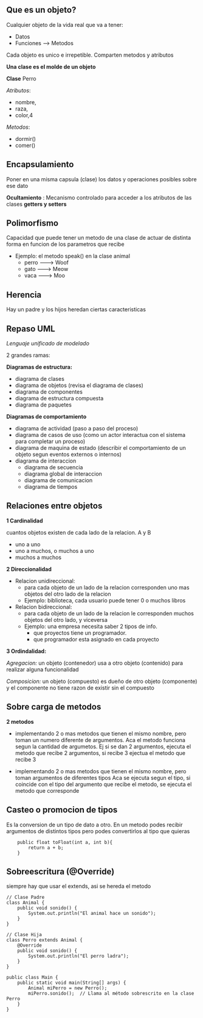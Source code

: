 ## Que es un objeto?

Cualquier objeto de la vida real que va a tener:

- Datos
- Funciones --> Metodos

Cada objeto es unico e irrepetible. Comparten metodos y atributos

**Una clase es el molde de un objeto**

**Clase** Perro

_Atributos_:

- nombre,
- raza,
- color,4

_Metodos_:

- dormir()
- comer()

## Encapsulamiento

Poner en una misma capsula (clase) los datos y operaciones posibles sobre ese dato

**Ocultamiento** : Mecanismo controlado para acceder a los atributos de las clases **getters y setters**

## Polimorfismo

Capacidad que puede tener un metodo de una clase de actuar de distinta forma en funcion de los parametros que recibe

- Ejemplo: el metodo speak() en la clase animal
  - perro ---> Woof
  - gato ---> Meow
  - vaca ---> Moo

## Herencia

Hay un padre y los hijos heredan ciertas caracteristicas

## Repaso UML

_Lenguaje unificado de modelado_

2 grandes ramas:

**Diagramas de estructura:**

- diagrama de clases
- diagrama de objetos (revisa el diagrama de clases)
- diagrama de componentes
- diagrama de estructura compuesta
- diagrama de paquetes

**Diagramas de comportamiento**

- diagrama de actividad (paso a paso del proceso)
- diagrama de casos de uso (como un actor interactua con el sistema para completar un proceso)
- diagrama de maquina de estado (describir el comportamiento de un objeto segun eventos externos o internos)
- diagrama de interaccion
  - diagrama de secuencia
  - diagrama global de interaccion
  - diagrama de comunicacion
  - diagrama de tiempos

## Relaciones entre objetos

**1 Cardinalidad**

cuantos objetos existen de cada lado de la relacion.
A y B

- uno a uno
- uno a muchos, o muchos a uno
- muchos a muchos

**2 Direccionalidad**
- Relacion unidireccional:
    - para cada objeto de un lado de la relacion corresponden uno mas objetos del otro lado de la relacion
    - Ejemplo: biblioteca, cada usuario puede tener 0 o muchos libros
- Relacion bidireccional:
    - para cada objeto de un lado de la relacion le corresponden muchos objetos del otro lado, y viceversa
    - Ejemplo: una empresa necesita saber 2 tipos de info.
        - que proyectos tiene un programador. 
        - que programador esta asignado en cada proyecto

**3 Ordindalidad:**

*Agregacion:* un objeto (contenedor) usa a otro objeto (contenido) para realizar alguna funcionalidad

*Composicion:* un objeto (compuesto) es dueño de otro objeto (componente) y el componente no tiene razon de existir sin el compuesto

## Sobre carga de metodos

**2 metodos**

- implementando 2 o mas metodos que tienen el mismo nombre, pero toman un numero diferente de argumentos.
Aca el metodo funciona segun la cantidad de argumetos. Ej si se dan 2 argumentos, ejecuta el metodo que recibe 2 argumentos, si recibe 3 ejectua el metodo que recibe 3



- implementando 2 o mas metodos que tienen el mismo nombre, pero toman argumentos de diferentes tipos
Aca se ejecuta segun el tipo, si coincide con el tipo del argumento que recibe el metodo, se ejecuta el metodo que corresponde

## Casteo o promocion de tipos

Es la conversion de un tipo de dato a otro.
En un metodo podes recibir argumentos de distintos tipos pero podes convertirlos al tipo que quieras

```
    public float toFloat(int a, int b){
        return a + b;
    }
```

## Sobreescritura (@Override)

siempre hay que usar el extends, asi se hereda el metodo 

```
// Clase Padre
class Animal {
    public void sonido() {
        System.out.println("El animal hace un sonido");
    }
}

// Clase Hija
class Perro extends Animal {
    @Override
    public void sonido() {
        System.out.println("El perro ladra");
    }
}

public class Main {
    public static void main(String[] args) {
        Animal miPerro = new Perro();
        miPerro.sonido();  // Llama al método sobrescrito en la clase Perro
    }
}
```